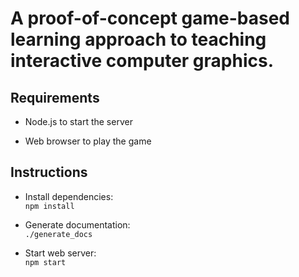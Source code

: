 # A proof-of-concept game-based learning approach to teaching interactive computer graphics.

## Requirements

- Node.js to start the server

- Web browser to play the game

## Instructions
- Install dependencies:  
`npm install`

- Generate documentation:  
``./generate_docs``

- Start web server:  
`npm start`
